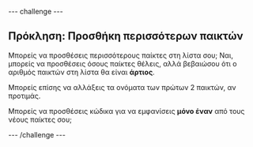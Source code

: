 --- challenge ---

## Πρόκληση: Προσθήκη περισσότερων παικτών

Μπορείς να προσθέσεις περισσότερους παίκτες στη λίστα σου; Ναι, μπορείς να προσθέσεις όσους παίκτες θέλεις, αλλά βεβαιώσου ότι ο αριθμός παικτών στη λίστα θα είναι **άρτιος**.

Μπορείς επίσης να αλλάξεις τα ονόματα των πρώτων 2 παικτών, αν προτιμάς.

Μπορείς να προσθέσεις κώδικα για να εμφανίσεις **μόνο έναν** από τους νέους παίκτες σου;

--- /challenge ---